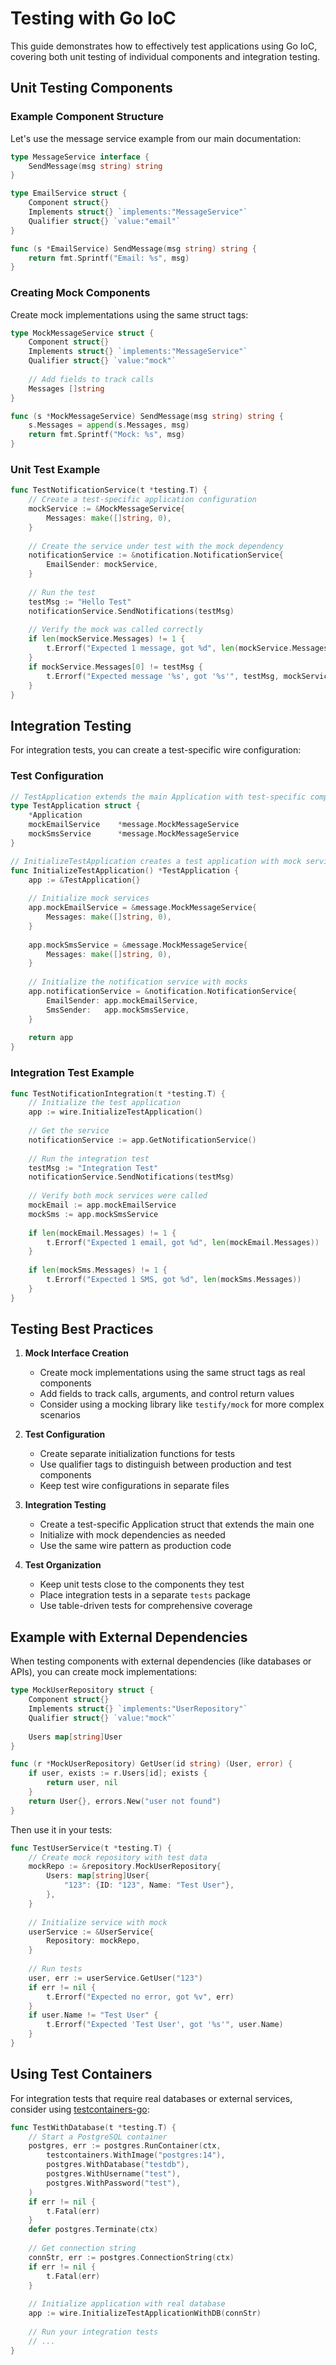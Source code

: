 # Testing with Go IoC

This guide demonstrates how to effectively test applications using Go IoC, covering both unit testing of individual components and integration testing.

## Unit Testing Components

### Example Component Structure

Let's use the message service example from our main documentation:

```go:message/service.go
type MessageService interface {
    SendMessage(msg string) string
}

type EmailService struct {
    Component struct{}
    Implements struct{} `implements:"MessageService"`
    Qualifier struct{} `value:"email"`
}

func (s *EmailService) SendMessage(msg string) string {
    return fmt.Sprintf("Email: %s", msg)
}
```

### Creating Mock Components

Create mock implementations using the same struct tags:

```go:message/mock_service.go
type MockMessageService struct {
    Component struct{}
    Implements struct{} `implements:"MessageService"`
    Qualifier struct{} `value:"mock"`
    
    // Add fields to track calls
    Messages []string
}

func (s *MockMessageService) SendMessage(msg string) string {
    s.Messages = append(s.Messages, msg)
    return fmt.Sprintf("Mock: %s", msg)
}
```

### Unit Test Example

```go:message/service_test.go
func TestNotificationService(t *testing.T) {
    // Create a test-specific application configuration
    mockService := &MockMessageService{
        Messages: make([]string, 0),
    }
    
    // Create the service under test with the mock dependency
    notificationService := &notification.NotificationService{
        EmailSender: mockService,
    }
    
    // Run the test
    testMsg := "Hello Test"
    notificationService.SendNotifications(testMsg)
    
    // Verify the mock was called correctly
    if len(mockService.Messages) != 1 {
        t.Errorf("Expected 1 message, got %d", len(mockService.Messages))
    }
    if mockService.Messages[0] != testMsg {
        t.Errorf("Expected message '%s', got '%s'", testMsg, mockService.Messages[0])
    }
}
```

## Integration Testing

For integration tests, you can create a test-specific wire configuration:

### Test Configuration

```go:wire/wire_test.go
// TestApplication extends the main Application with test-specific components
type TestApplication struct {
    *Application
    mockEmailService    *message.MockMessageService
    mockSmsService      *message.MockMessageService
}

// InitializeTestApplication creates a test application with mock services
func InitializeTestApplication() *TestApplication {
    app := &TestApplication{}
    
    // Initialize mock services
    app.mockEmailService = &message.MockMessageService{
        Messages: make([]string, 0),
    }
    
    app.mockSmsService = &message.MockMessageService{
        Messages: make([]string, 0),
    }
    
    // Initialize the notification service with mocks
    app.notificationService = &notification.NotificationService{
        EmailSender: app.mockEmailService,
        SmsSender:   app.mockSmsService,
    }
    
    return app
}
```

### Integration Test Example

```go:tests/integration_test.go
func TestNotificationIntegration(t *testing.T) {
    // Initialize the test application
    app := wire.InitializeTestApplication()
    
    // Get the service
    notificationService := app.GetNotificationService()
    
    // Run the integration test
    testMsg := "Integration Test"
    notificationService.SendNotifications(testMsg)
    
    // Verify both mock services were called
    mockEmail := app.mockEmailService
    mockSms := app.mockSmsService
    
    if len(mockEmail.Messages) != 1 {
        t.Errorf("Expected 1 email, got %d", len(mockEmail.Messages))
    }
    
    if len(mockSms.Messages) != 1 {
        t.Errorf("Expected 1 SMS, got %d", len(mockSms.Messages))
    }
}
```

## Testing Best Practices

1. **Mock Interface Creation**
   - Create mock implementations using the same struct tags as real components
   - Add fields to track calls, arguments, and control return values
   - Consider using a mocking library like `testify/mock` for more complex scenarios

2. **Test Configuration**
   - Create separate initialization functions for tests
   - Use qualifier tags to distinguish between production and test components
   - Keep test wire configurations in separate files

3. **Integration Testing**
   - Create a test-specific Application struct that extends the main one
   - Initialize with mock dependencies as needed
   - Use the same wire pattern as production code

4. **Test Organization**
   - Keep unit tests close to the components they test
   - Place integration tests in a separate `tests` package
   - Use table-driven tests for comprehensive coverage

## Example with External Dependencies

When testing components with external dependencies (like databases or APIs), you can create mock implementations:

```go:repository/mock_repository.go
type MockUserRepository struct {
    Component struct{}
    Implements struct{} `implements:"UserRepository"`
    Qualifier struct{} `value:"mock"`
    
    Users map[string]User
}

func (r *MockUserRepository) GetUser(id string) (User, error) {
    if user, exists := r.Users[id]; exists {
        return user, nil
    }
    return User{}, errors.New("user not found")
}
```

Then use it in your tests:

```go:service/user_service_test.go
func TestUserService(t *testing.T) {
    // Create mock repository with test data
    mockRepo := &repository.MockUserRepository{
        Users: map[string]User{
            "123": {ID: "123", Name: "Test User"},
        },
    }
    
    // Initialize service with mock
    userService := &UserService{
        Repository: mockRepo,
    }
    
    // Run tests
    user, err := userService.GetUser("123")
    if err != nil {
        t.Errorf("Expected no error, got %v", err)
    }
    if user.Name != "Test User" {
        t.Errorf("Expected 'Test User', got '%s'", user.Name)
    }
}
```

## Using Test Containers

For integration tests that require real databases or external services, consider using [testcontainers-go](https://github.com/testcontainers/testcontainers-go):

```go:tests/database_test.go
func TestWithDatabase(t *testing.T) {
    // Start a PostgreSQL container
    postgres, err := postgres.RunContainer(ctx,
        testcontainers.WithImage("postgres:14"),
        postgres.WithDatabase("testdb"),
        postgres.WithUsername("test"),
        postgres.WithPassword("test"),
    )
    if err != nil {
        t.Fatal(err)
    }
    defer postgres.Terminate(ctx)
    
    // Get connection string
    connStr, err := postgres.ConnectionString(ctx)
    if err != nil {
        t.Fatal(err)
    }
    
    // Initialize application with real database
    app := wire.InitializeTestApplicationWithDB(connStr)
    
    // Run your integration tests
    // ...
}
```
